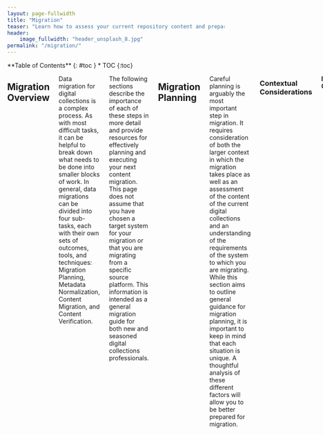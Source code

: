 ```yaml
---
layout: page-fullwidth
title: "Migration"
teaser: "Learn how to assess your current repository content and prepare it for a move to another system"
header:
    image_fullwidth: "header_unsplash_8.jpg"
permalink: "/migration/"
---
```

<div class="row">
<div class="medium-4 medium-push-8 columns" markdown="1">
<div class="panel radius" markdown="1">
**Table of Contents**
{: #toc }
*  TOC
{:toc}
</div>
</div>

<div class="medium-8 medium-pull-4 columns" markdown="1">

## Migration Overview

Data migration for digital collections is a complex process. As with most difficult tasks, it can be helpful to break down what needs to be done into smaller blocks of work. In general, data migrations can be divided into four sub-tasks, each with their own sets of outcomes, tools, and techniques: Migration Planning, Metadata Normalization, Content Migration, and Content Verification.

The following sections describe the importance of each of these steps in more detail and provide resources for effectively planning and executing your next content migration. This page does not assume that you have chosen a target system for your migration or that you are migrating from a specific source platform. This information is intended as a general migration guide for both new and seasoned digital collections professionals.

## Migration Planning

Careful planning is arguably the most important step in migration. It requires consideration of both the larger context in which the migration takes place as well as an assessment of the content of the current digital collections and an understanding of the requirements of the system to which you are migrating. While this section aims to outline general guidance for migration planning, it is important to keep in mind that each situation is unique. A thoughtful analysis of these different factors will allow you to be better prepared for migration.

### Contextual Considerations

__Institutional Characteristics__

The broader context in which a migration takes place will shape many of the decisions made. Some points to consider include:
* Type, size, and budget of institution:
    * These indicate the broader goals of the organization and and overall picture of resources that may be available. Additionally, there may be state or city policies that may impact elements of the migration process.
* Digital collections staffing:
    * These will likely be key personnel in a migration. Understanding of the people, expertise, and financial resources available will shape the approach you take to a migration. Some factors to consider include:
      * The overall number of staff supporting digital collection management
      * The number of IT professionals supporting digital collection management
      * The departments of staff supporting digital collection management

__Digital Collection Management__

Other contextual considerations specifically around the management of your digital collections are useful to keep in mind when forming a project team:

* Primary stakeholders for your digital collections
* Intended audience(s) for your digital collections
* Structures, committees, and policies in place related to the administration of digital collections.
    * This may include individuals or groups that create policy, have technical administrative control over the repository, etc.
* What system interactions and dependencies exist around digital collections?
    * For example, the ILS pulls digital collection data from an API, etc.

### Digital Library Analysis

Making a full assessment of your digital library content, including the types of resources included and the condition of your metadata gives you an overall view of the condition of your digital library and reveals the type of pre-work you may need to plan for before migrating.

This analysis is typically most useful when compiled collection by collection, and formatted in such a way to enable visualization of patterns and needs across collections. This exercise also helps identify collections that may be simplest for testing and those that are most challenging.

Overall information that is useful to collect:

* Number of digital collections to be migrated
* Number of digital objects to be migrated
* Total size (TB) of digital objects to be migrated


### Content Analysis

__Data Types__

This is focused on the type and structure of the digital objects in your current system. What type of content is in your digital library? How are your digital objects structured now? Can they be accomodated in the new system? This is one example of some ways you may characterize content:

* Single sided photograph
* Double sided photograph
* Single sided document
* Multi-page document
* Single audio
* Multi-part audio
* Single video
* Multi-part video file
* Hierarchical work
* Multiple file types (e.g. audio/video file with image or PDF)

__File Types__

An inventory of file formats currently in use will help you create a full picture of your collections and will underscore your decisions moving forward. What file types will be produced or migrated for access purposes? Does the target system support those file types? Do you require copies or production of other file types for access or preservation?

* Examples of file types include: JPEG, TIFF, PDF, MP3, MP4 and others.

__File Locations__

As new standards are implemented and staff come and go, file management practices change. A migration provides an opportunity for an inventory of your files. While migration tools may provide you with the option to migrate existing files or derivatives directly from your current digital library to a new system, you may decide to upload files from your local file system. If you plan for the latter, locating these files, organizing them, and moving them to an accessible or centralized location may be a good strategy and should be a consideration when planning your migration.

### Metadata Analysis

To adequately plan and prepare for migration, it is crucial to have a deep understanding of your existing metadata as well as the metadata requirements of the new system. The following areas of focus can provide you with insight to inform migration decisions.

__Metadata Profiles__

What is/are the metadata profile(s) for your current digital collections?
* What schema(s) are used?
    * Examples: Dublin Core, MODS, MARC, EAD, Local metadata schema, etc.
* Is the same schema used across your entire digital library or does it vary by collection?
* What fields are required?
* What data type(s) populate those fields?
    * Examples: Strings, Numbers, URIs
* What controlled vocabularies are used?
    * Examples: Library of Congress Name Authority File (LCNAF), Library of Congress Subject Headings (LCSH), Thesaurus of Geographic Names (TGN), DCMI Type Vocabulary, Local vocabulary, etc.

What is the metadata profile for your new repository? (See examples above)

* What schema(s) are used?
* Is the same schema used across the entire entire digital library or does it vary in some way?
* What fields are required?
* What data type(s) populate those fields?
* What controlled vocabularies are used/suggested?

__Data Quality__

Assessing your current metadata quality will help you make decisions around metadata remediation needs, timing, and strategies. Consulting resources on metadata quality and remediation strategies can help frame your analysis and path forward, but the following areas of focus will give you a broad view of metadata quality in your collections.

* Do you have local metadata input guidelines?
* Have metadata values been entered consistently across your digital collections?
* Does you metadata -  elements and/or values - align with any other standards or best practices?
    * Examples: Describing Archives: A Content Standard (DACS), The Digital Public Library of American Application Profile (DPLA-MAP), etc.
* How do you indicate copyright in your digital collections?
    * What metadata field(s) are used?
    * What values appear in this field? Varying local statements? Standard local statements? Rightsstatements.org values or URIs?

## Normalize Metadata

_add content here..._

### Before Export

_add content here..._

### In Transit

_add content here..._

### After Import

_add content here..._

## Migrate Content

Once you’ve normalized your metadata, you have to move it into your new system.  If you are moving onto a hosted platform, this might require another round of metadata changes to accommodate the platform’s framework. The steps here include: identify the platform’s requirements, crosswalk your schema to the new one, export your content, and finally import your content.

### Model Work Types

Your new digital asset management system should have some basic way of housing metadata. In some systems, like CONTENTdm, the metadata profile is based on the collection. In Hyku/Hyrax, metadata is structured around a work type. Hyku currently uses a “generic work”, which is a Dublin Core-based schema that is standard for Hyrax. The two most important pieces of information to gather from your new platform are the schema preference (Dublin Core, MODS, MARC, etc.)  and the fields available.  

A Hyku generic work has 16 fields

<table>
  <tr>
    <th>Field</th>
    <th>Required</th>
    <th>Predicate</th>
    <th>Definition</th>
  </tr>
  <tr>
    <td>Title</td>
    <td>✓</td>
    <td>dct:title</td>
    <td>A name to aid in identifying a resource.</td>
  </tr>
  <tr>
    <td>Creator</td>
    <td>✓</td>
    <td>dce:creator</td>
    <td>The person or group responsible for the resource. Usually this is the author of the content. Personal names should be entered with the last name first, e.g. “Smith, John”.</td>
  </tr>
  <tr>
    <td>Keyword</td>
    <td>✓</td>
    <td>dce:relation</td>
    <td>Words or phrases you select to describe what the resource is about. These are used to search for content.</td>
  </tr>
  <tr>
    <td>Rights statement</td>
    <td>✓</td>
    <td>edm:rights</td>
    <td>Indicates the copyright and reuse status of the resource. While licenses cannot always be asserted, a rights statement can be. See <a href="RightsStatements.org">RightsStatements.org</a> for more information.</td>
  </tr>
  <tr>
    <td>Contributor</td>
    <td> </td>
    <td>dce:contributor</td>
    <td>A person or group you want to recognize for playing a role in the creation of the resource, but not the primary role.</td>
  </tr>
  <tr>
    <td>Description</td>
    <td> </td>
    <td>dce:description</td>
    <td>Free-text notes about the resource. On Hyku's dashboard it is called “Abstract or Summary"</td>
  </tr>
  <tr>
    <td>License</td>
    <td> </td>
    <td>dct:rights</td>
    <td>Licensing and distribution information governing access to the work.</td>
  </tr>
  <tr>
    <td>Publisher</td>
    <td> </td>
    <td>dce:publisher</td>
    <td>The person or group making the resource available.</td>
  </tr>
  <tr>
    <td>Date created</td>
    <td> </td>
    <td>dct:created</td>
    <td>The date on which the resource was created. Strongly recommended to select a particular date encoding (such as EDTF) to guide date formats.</td>
  </tr>
  <tr>
    <td>Subject</td>
    <td> </td>
    <td>dce:subject</td>
    <td>Headings or index terms describing what the resource is about; these need to conform to an existing vocabulary (Keywords should be used for uncontrolled values).</td>
  </tr>
  <tr>
    <td>Language</td>
    <td> </td>
    <td>dce:language</td>
    <td>The language of the resource’s content. Best practice is to select a language representation to follow, such as <a href="http://id.loc.gov/vocabulary/iso639-1.html">ISO 639-1</a> or full names taken from a controlled vocabulary.</td>
  </tr>
  <tr>
    <td>Identifier</td>
    <td> </td>
    <td>dct:identifier</td>
    <td>A unique handle identifying the resource. This does not affect the identifier minted for managing your resource in Hyku.</td>
  </tr>
  <tr>
    <td>Location</td>
    <td> </td>
    <td>foaf:basedNear</td>
    <td>A place name related to the resource, such as its site of publication, or the city, state, or country the work contents are about. Best practice is to select, if possible, one definition (such as ‘place of origin of the work’) for this field across objects in a collection or collections in your repository.</td>
  </tr>
  <tr>
    <td>Related URL</td>
    <td> </td>
    <td>rdfs:seeAlso</td>
    <td>A link to a website or other specific content (audio, video, PDF document) related to the resource.</td>
  </tr>
  <tr>
    <td>Source</td>
    <td> </td>
    <td>dct:source</td>
    <td>An identifier for a related resource from which the described resource is derived, in whole or in part.</td>
  </tr>
  <tr>
    <td>Resource Type</td>
    <td> </td>
    <td>dct:type</td>
    <td>Pre-defined categories in Hyku to describe the type of content being uploaded. More than one type may be selected.</td>
  </tr>
</table>

For more information regarding these Fields, including expected values and examples, please visit the <a href="https://docs.google.com/document/d/1RXRT08236E98RTKASX-bL60qLoBeZgYXFUSD4XBOIa">_Hyku Metadata Documentation (DRAFT)_</a> and <a href="https://gist.github.com/cmh2166/723bebaee52d9ba4eb68eebc904484">_Hyrax Metadata Technical Documentation_</a>.

### Map Metadata

Once you know your target system’s metadata schema, you will need to map your current schema to it.  <a href="https://www.getty.edu/publications/intrometadata/metadata-matters/#fn:2">The Getty Institute</a> “refer[s] to _mapping_ as the intellectual activity of comparing and analyzing two metadata schemas, and to _crosswalks_ as the visual product of mapping.”

Many of these crosswalks have become standardized and are available from the Library of Congress. Here are some examples:  

<ul><li><a href="http://www.loc.gov/marc/dccross.html">Dublin Core to MARC</a></li>
    <li><a href="http://www.loc.gov/standards/mods/dcsimple-mods.html">Dublin Core to MODS</a></li>
    <li><a href="http://www.loc.gov/marc/marc2dc.html">MARC to Dublin Core</a></li>
    <li><a href="https://www.loc.gov/standards/mods/mods-mapping.html">MARC to MODS</a></li></ul>

Crosswalking is not always as simple as changing the field name, as laid out in the white paper <a href="https://groups.niso.org/publications/white_papers/crosswalk/">"Issues in Crosswalking Content Metadata Standards"</a> (1998)  by St. Pierre and LaPlant. Some common issues are:

<ul><li><strong>One-to-Many:</strong> When an element in your current schema has separate elements in your target system.  Example: if your current system only uses "date", it’s possible to enter a schema that has multiple date fields.</li>
    <li><strong>No clear binary:</strong> When an existing element has no clear equivalent in the new system. This occurs often when the granularity of your system is higher than that of the target. Typically this will result in a broader list of entries within the keywords or description fields. When confronting this challenge, you will often lose specificity or may choose to omit fields from your existing metadata altogether.</li>
    <li><strong>Structural differences:</strong> Some schemas (EAD, etc) allow for hierarchical metadata, while others (MARC, etc) are flat. </li></ul>

There are no easy ways around the issues above, and your institution’s decisions on these should come from internal knowledge and context. CONTENTdm and Hyku both use Dublin Core, so the crosswalking required is at the field-level and will require mapping decisions that could be unique to your CONTENTdm instance or even your individual collections.  The Bridge2Hyku toolkit includes CDM-Bridge which comes preloaded with Hyku’s standard target metadata to get you a head start on determining your mapping and easily exporting your metadata through it.  



### Source Repository Export

_add content here..._

### Target Repository Import

_add content here..._

## Content Verification

_add content here..._

### Data Integrity

_add content here..._

### Data Presentation

_add content here..._

## Migration Resources

### Deciding to Make The Leap

- <a href="http://www.dlib.org/dlib/september15/stein/09stein.html">Taking Control: Identifying Motivations for Migrating Library Digital Asset Management Systems</a><br>_Ayla Stein and Santi Thompson (October 2015)_

- <a href="http://hdl.handle.net/10657/1575">Hitting the Road towards a Greater Digital Destination: Evaluating and Testing DAMS at the University of Houston Libraries</a><br>_Annie Wu, Santi Thompson, Rachel Vacek, Sean Watkins, and Andrew Weidner (June 2016)_

- <a href="https://www.slideshare.net/DuraSpace/32818-open-source-repository-upgrades-top-advice-from-practitioners-webinar-recording">Open Source Repository Upgrades: Top Advice from Practitioners</a><br>_Duraspace (March 2018)_

- <a href="https://journal.code4lib.org/articles/8327">Breaking Up With CONTENTdm: Why and How One Institution Took the Leap to Open Source</a><br>_Heather Gilbert and Tyler Mobley (April 2013)_

- <a href="https://www.bepress.com/webinar/evaluating-planning-completing-successful-migration-case-study/">Evaluating, Planning, and Completing a Successful Migration: A Case Study</a><br>_Elizabeth Chance (2018)_

### Metadata Migration Resources

- <a href="http://dcpapers.dublincore.org/pubs/article/view/3861">Collaborative Metadata Application Profile Development for DAMS Migration</a><br>_Anne Washington and Andrew Weidner (2017)_

- <a href="http://dcpapers.dublincore.org/pubs/article/view/3773">Metadata Quality Control for Content Migration: The Metadata Migration Project at the University of Houston</a><br>_Andrew Weidner and Annie Wu (2015)_

- <a href="http://dcevents.dublincore.org/IntConf/dc-2014/paper/view/218">Automated Enhancement of Controlled Vocabularies: Upgrading Legacy Metadata in CONTENTdm</a><br>_Andrew Weidner, Annie Wu, and Santi Thompson (2014)_

- <a href="https://www.getty.edu/publications/intrometadata/">Getty Institute's Introduction to Metadata 3rd Edition</a><br>_Edited by Murtha Baca (2016)_

{% include _improve_content.html %}

</div>
</div>
